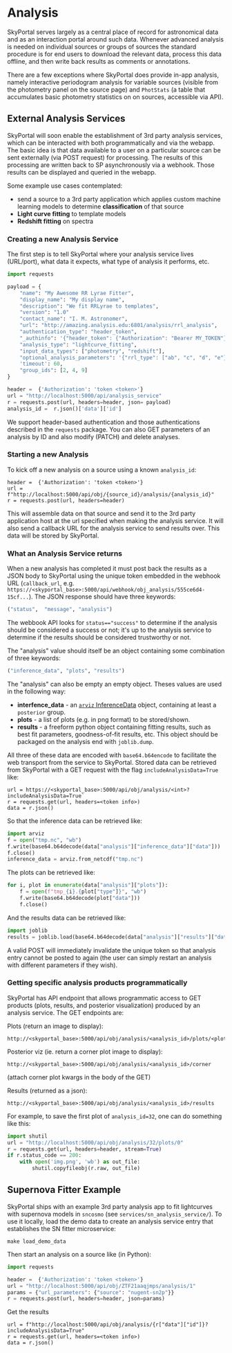 # Analysis

SkyPortal serves largely as a central place of record for astronomical data and as an interaction portal around such data. Whenever advanced analysis is needed on individual sources or groups of sources the standard procedure is for end users to download the relevant data, process this data offline, and then write back results as comments or annotations.

There are a few exceptions where SkyPortal does provide in-app analysis, namely interactive periodogram analysis for variable sources (visible from the photometry panel on the source page) and `PhotStats` (a table that accumulates basic photometry statistics on on sources, accessible via API).

## External Analysis Services

SkyPortal will soon enable the establishment of 3rd party analysis services, which can be interacted with both programmatically and via the webapp. The basic idea is that data available to a user on a particular source can be sent externally (via POST request) for processing. The results of this processing are written back to SP asynchronously via a webhook. Those results can be displayed and queried in the webapp.

Some example use cases contemplated:

  - send a source to a 3rd party application which applies custom machine learning models to determine **classification** of that source
  - **Light curve fitting** to template models
  - **Redshift fitting** on spectra

### Creating a new Analysis Service

The first step is to tell SkyPortal where your analysis service lives (URL/port), what data it expects, what type of analysis it performs, etc.

```python
import requests

payload = {
    "name": "My Awesome RR Lyrae Fitter",
    "display_name": "My display name",
    "description": "We fit RRLyrae to templates",
    "version": "1.0"
    "contact_name": "I. M. Astronomer",
    "url": "http://amazing.analysis.edu:6801/analysis/rrl_analysis",
    "authentication_type": "header_token",
    "_authinfo": '{"header_token": {"Authorization": "Bearer MY_TOKEN"}}',
    "analysis_type": "lightcurve_fitting",
    "input_data_types": ["photometry", "redshift"],
    "optional_analysis_parameters": '{"rrl_type": ["ab", "c", "d", "e"}',
    'timeout': 60,
    "group_ids": [2, 4, 9]
}

header =  {'Authorization': 'token <token>'}
url = "http://localhost:5000/api/analysis_service"
r = requests.post(url, headers=header, json= payload)
analysis_id =  r.json()['data']['id']
```
We support header-based authentication and those authentications described in the `requests` package. You can also GET parameters of an analysis by ID and also modify (PATCH) and delete analyses.

### Starting a new Analysis

To kick off a new analysis on a source using a known `analysis_id`:

```
header =  {'Authorization': 'token <token>'}
url = f"http://localhost:5000/api/obj/{source_id}/analysis/{analysis_id}"
r = requests.post(url, headers=header)
```
This will assemble data on that source and send it to the 3rd party application host at the url specified when making the analysis service. It will also send a callback URL for the analysis service to send results over. This data will be stored by SkyPortal.

### What an Analysis Service returns

When a new analysis has completed it must post back the results as a JSON body to SkyPortal using the unique token embedded in the webhook URL (`callback_url`, e.g. `https://<skyportal_base>:5000/api/webhook/obj_analysis/555ce6d4-15cf...`).
The JSON response should have three keywords:

```python
("status",  "message", "analysis")
```

The webbook API looks for `status=="success"` to determine if the analysis should be considered a success or not; it's up to the analysis service to determine if the results should be considered trustworthy or not.

The "analysis" value should itself be an object containing some combination of three keywords:

```python
("inference_data", "plots", "results")
```

The "analysis" can also be empty an empty object. Theses values are used in the following way:

 - **interfence_data** - an [`arviz` InferenceData](https://arviz-devs.github.io) object, containing at least a `posterior` group.
 - **plots** - a list of plots (e.g. in png format) to be stored/shown.
 - **results** - a freeform python object containing fitting results, such as best fit parameters, goodness-of-fit results, etc. This object should be packaged on the analysis end with `joblib.dump`.

All three of these data are encoded with `base64.b64encode` to facilitate the web transport from the service to SkyPortal. Stored data can be retrieved from SkyPortal with a GET request with the flag `includeAnalysisData=True` like:

```
url = https://<skyportal_base>:5000/api/obj/analysis/<int>?includeAnalysisData=True`
r = requests.get(url, headers=<token info>)
data = r.json()
```
So that the inference data can be retrieved
like:

```python
import arviz
f = open("tmp.nc", "wb")
f.write(base64.b64decode(data["analysis"]["inference_data"]["data"]))
f.close()
inference_data = arviz.from_netcdf("tmp.nc")
```
The plots can be retrieved like:

```python
for i, plot in enumerate(data["analysis"]["plots"]):
	f = open(f"tmp_{i}.{plot["type"]}", "wb")
	f.write(base64.b64decode(plot["data"]))
	f.close()
```
And the results data can be retrieved like:

```python
import joblib
results = joblib.load(base64.b64decode(data["analysis"]["results"]["data"]))
```

A valid POST will immediately invalidate the unique token so that analysis entry cannot be posted to again (the user can simply restart an analysis with different parameters if they wish).

### Getting specific analysis products programmatically

SkyPortal has API endpoint that allows programmatic access to GET products (plots, results, and posterior visualization) produced by an analysis service.
The GET endpoints are:

Plots (return an image to display):
```
http://<skyportal_base>:5000/api/obj/analysis/<analysis_id>/plots/<plot_number>
```

Posterior viz (ie. return a corner plot image to display):
```
http://<skyportal_base>:5000/api/obj/analysis/<analysis_id>/corner
```
(attach corner plot kwargs in the body of the GET)

Results (returned as a json):
```
http://<skyportal_base>:5000/api/obj/analysis/<analysis_id>/results
```

For example, to save the first plot of `analysis_id=32`, one can do something like this:

```python
import shutil
url = "http://localhost:5000/api/obj/analysis/32/plots/0"
r = requests.get(url, headers=header, stream=True)
if r.status_code == 200:
    with open('img.png', 'wb') as out_file:
        shutil.copyfileobj(r.raw, out_file)
```

## Supernova Fitter Example

SkyPortal ships with an example 3rd party analysis app to fit lightcurves with supernova models in `sncosmo` (see `services/sn_analysis_service/`). To use it locally, load the demo data to create an analysis service entry that establishes the SN fitter microservice:

```
make load_demo_data
```

Then start an analysis on a source like (in Python):

```python
import requests

header =  {'Authorization': 'token <token>'}
url = "http://localhost:5000/api/obj/ZTF21aaqjmps/analysis/1"
params = {"url_parameters": {"source": "nugent-sn2p"}}
r = requests.post(url, headers=header, json=params)
```

Get the results

```
url = f"http://localhost:5000/api/obj/analysis/{r["data"]["id"]}?includeAnalysisData=True"
r = requests.get(url, headers=<token info>)
data = r.json()
```

